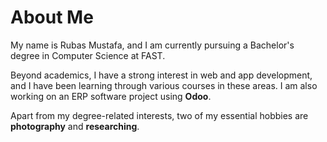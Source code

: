 # About Me

My name is Rubas Mustafa, and I am currently pursuing a Bachelor's degree in Computer Science at FAST.  

Beyond academics, I have a strong interest in web and app development, and I have been learning through various courses in these areas. I am also working on an ERP software project using **Odoo**.  

Apart from my degree-related interests, two of my essential hobbies are **photography** and **researching**.  
